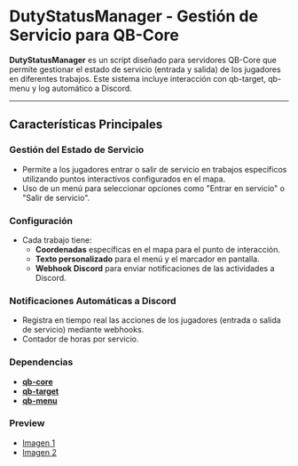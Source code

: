 # **DutyStatusManager - Gestión de Servicio para QB-Core**

**DutyStatusManager** es un script diseñado para servidores QB-Core que permite gestionar el estado de servicio (entrada y salida) de los jugadores en diferentes trabajos. Este sistema incluye interacción con qb-target, qb-menu y log automático a Discord.

---

## **Características Principales**

### **Gestión del Estado de Servicio**
- Permite a los jugadores entrar o salir de servicio en trabajos específicos utilizando puntos interactivos configurados en el mapa.
- Uso de un menú para seleccionar opciones como "Entrar en servicio" o "Salir de servicio".

### **Configuración**
- Cada trabajo tiene:
  - **Coordenadas** específicas en el mapa para el punto de interacción.
  - **Texto personalizado** para el menú y el marcador en pantalla.
  - **Webhook Discord** para enviar notificaciones de las actividades a Discord.

### **Notificaciones Automáticas a Discord**
- Registra en tiempo real las acciones de los jugadores (entrada o salida de servicio) mediante webhooks.
- Contador de horas por servicio.

### **Dependencias**

- [**qb-core**](https://github.com/qbcore-framework/qb-core)  
- [**qb-target**](https://github.com/qbcore-framework/qb-target)  
- [**qb-menu**](https://github.com/qbcore-framework/qb-menu)  

### **Preview**

-  [Imagen 1](https://imgur.com/WdOAjXG)
-  [Imagen 2](https://imgur.com/FL3fAjs)
